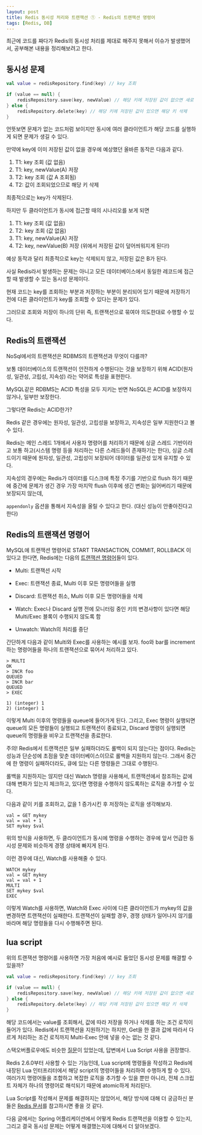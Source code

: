 ```yaml
---
layout: post
title: Redis 동시성 처리와 트랜잭션 ① - Redis의 트랜잭션 명령어
tags: [Redis, DB]
---
```


최근에 코드를 짜다가 Redis의 동시성 처리를 제대로 해주지 못해서 이슈가 발생했어서, 공부해본 내용을 정리해보려고 한다.

## 동시성 문제
```kotlin
val value = redisRepository.find(key) // key 조회

if (value == null) {
    redisRepository.save(key, newValue) // 해당 키에 저장된 값이 없으면 새로 저장
} else {
    redisRepoitory.delete(key) // 해당 키에 저장된 값이 있으면 해당 키 삭제
}
```

언뜻보면 문제가 없는 코드처럼 보이지만 동시에 여러 클라이언트가 해당 코드를 실행하게 되면 문제가 생길 수 있다.

만약에 key에 이미 저장된 값이 없을 경우에 예상했던 올바른 동작은 다음과 같다.  

1) T1: key 조회 (값 없음)  
2) T1: key, newValue(A) 저장  
3) T2: key 조회 (값 A 조회됨)  
4) T2: 값이 조회되었으므로 해당 키 삭제

최종적으로는 key가 삭제된다.

하지만 두 클라이언트가 동시에 접근할 때의 시나리오를 보게 되면  

1) T1: key 조회 (값 없음)  
2) T2: key 조회 (값 없음)  
3) T1: key, newValue(A) 저장  
4) T2: key, newValue(B) 저장 (위에서 저장된 값이 덮어씌워지게 된다!)

예상 동작과 달리 최종적으로 key는 삭제되지 않고, 저장된 값은 B가 된다.

사실 Redis라서 발생하는 문제는 아니고 모든 데이터베이스에서 동일한 레코드에 접근할 때 발생할 수 있는 동시성 문제이다.

현재 코드는 key를 조회하는 부분과 저장하는 부분이 분리되어 있기 때문에 저장하기 전에 다른 클라이언트가 key를 조회할 수 있다는 문제가 있다.

그러므로 조회와 저장이 하나의 단위 즉, 트랜잭션으로 묶여야 의도한대로 수행할 수 있다.

## Redis의 트랜잭션
NoSql에서의 트랜잭션은 RDBMS의 트랜잭션과 무엇이 다를까?

보통 데이터베이스의 트랜잭션이 안전하게 수행된다는 것을 보장하기 위해 ACID(원자성, 일관성, 고립성, 지속성) 라는 약어로 특성을 표현한다.

MySQL같은 RDBMS는 ACID 특성을 모두 지키는 반면 NoSQL은 ACID를 보장하지 않거나, 일부만 보장한다. 

그렇다면 Redis는 ACID한가?

Redis 같은 경우에는 원자성, 일관성, 고립성을 보장하고, 지속성은 일부 지원한다고 볼 수 있다.

Redis는 메인 스레드 1개에서 사용자 명령어를 처리하기 때문에 싱글 스레드 기반이라고 보통 하고(시스템 명령 등을 처리하는 다른 스레드들이 존재하기는 한다), 싱글 스레드이기 때문에 원자성, 일관성, 고립성이 보장되어
데이터를 일관성 있게 유지할 수 있다.

지속성의 경우에는 Redis가 데이터를 디스크에 특정 주기를 기반으로 flush 하기 때문에 중간에 문제가 생긴 경우 가장 마지막 flush 이후에 생긴 변화는 잃어버리기 때문에 보장되지 않는데,

`appendonly` 옵션을 통해서 지속성을 올릴 수 있다고 한다. (대신 성능이 안좋아진다고 한다)

## Redis의 트랜잭션 명령어
MySQL에 트랜잭션 명령어로 START TRANSACTION, COMMIT, ROLLBACK 이 있다고 한다면, Redis에는 다음의 [트랜잭션 명령어](https://redis.io/docs/manual/transactions/)들이 있다.

- Multi: 트랜잭션 시작 

- Exec: 트랜잭션 종료, Multi 이후 모든 명령어들을 실행

- Discard: 트랜잭션 취소, Multi 이후 모든 명령어들을 삭제

- Watch: Exec나 Discard 실행 전에 모니터링 중인 키의 변경사항이 있다면 해당 Multi/Exec 블록이 수행되지 않도록 함

- Unwatch: Watch의 처리를 중단

간단하게 다음과 같이 Multi와 Exec를 사용하는 예시를 보자. foo와 bar를 increment하는 명령어들을 하나의 트랜잭션으로 묶어서 처리하고 있다.
```
> MULTI
OK
> INCR foo
QUEUED
> INCR bar
QUEUED
> EXEC

1) (integer) 1
2) (integer) 1
```
이렇게 Multi 이후의 명령들을 queue에 들어가게 된다.
그리고, Exec 명령이 실행되면 queue의 모든 명령들이 실행되고 트랜잭션이 종료되고,
Discard 명령이 실행되면 queue의 명령들을 비우고 트랜잭션을 종료한다.

<p class="message">
주의!  
Redis에서 트랜잭션은 일부 실패하더라도 롤백이 되지 않는다는 점이다. Redis는 성능과 단순성에 초점을 맞춘 데이터베이스이므로 롤백을 지원하지 않는다.
그래서 중간에 한 명령이 실패하더라도, 큐에 있는 다른 명령들은 그대로 수행된다.
</p>

롤백을 지원하지는 않지만 대신 Watch 명령을 사용해서, 트랜잭션에서 참조하는 값에 대해 변화가 있는지 체크하고, 있다면 명령을 수행하지 않도록하는 로직을 추가할 수 있다.

다음과 같이 키를 조회하고, 값을 1 증가시킨 후 저장하는 로직을 생각해보자.
```
val = GET mykey
val = val + 1
SET mykey $val
```
위의 방식을 사용하면, 두 클라이언트가 동시에 명령을 수행하는 경우에 앞서 언급한 동시성 문제와 비슷하게 경쟁 상태에 빠지게 된다.

이런 경우에 대신, Watch를 사용해줄 수 있다.

```
WATCH mykey
val = GET mykey
val = val + 1
MULTI
SET mykey $val
EXEC
```

이렇게 Watch를 사용하면, Watch와 Exec 사이에 다른 클라이언트가 mykey의 값을 변경하면 트랜잭션이 실패한다.
트랜잭션이 실패할 경우, 경쟁 상태가 일어나지 않기를 바라며 해당 명령들을 다시 수행해주면 된다. 

## lua script
위의 트랜잭션 명령어를 사용하면 가장 처음에 예시로 들었던 동시성 문제를 해결할 수 있을까?
```kotlin
val value = redisRepository.find(key) // key 조회

if (value == null) {
    redisRepository.save(key, newValue) // 해당 키에 저장된 값이 없으면 새로 저장
} else {
    redisRepoitory.delete(key) // 해당 키에 저장된 값이 있으면 해당 키 삭제
}
```
해당 코드에서는 value를 조회해서, 값에 따라 저장을 하거나 삭제를 하는 조건 로직이 들어가 있다.
Redis에서 트랜잭션을 지원하기는 하지만, Get을 한 결과 값에 따라서 다르게 처리하는 조건 로직까지 Multi-Exec 안에 넣을 수는 없는 것 같다. 

스택오버플로우에도 비슷한 [질문](https://stackoverflow.com/questions/50309206/redis-atomic-get-and-conditional-set)이 있었는데, 답변에서 Lua Script 사용을 권장했다.

Redis 2.6.0부터 사용할 수 있는 기능인데, Lua script에 명령들을 작성하고 Redis에 내장된 Lua 인터프리터에서 해당 script의 명령어들을 처리하여 수행하게 할 수 있다.
여러가지 명령어들을 조합하고 복잡한 로직을 추가할 수 있을 뿐만 아니라, 전체 스크립트 자체가 하나의 명령어로 해석되기 때문에 atomic하게 처리된다.

Lua Script를 작성해서 문제를 해결하지는 않았어서, 해당 방식에 대해 더 궁금하신 분들은 [Redis 문서](https://redis.io/docs/manual/programmability/eval-intro/)를 참고하시면 좋을 것 같다.

다음 글에서는 Spring 어플리케이션에서 어떻게 Redis 트랜잭션을 이용할 수 있는지, 그리고 결국 동시성 문제는 어떻게 해결했는지에 대해서 더 알아보겠다.